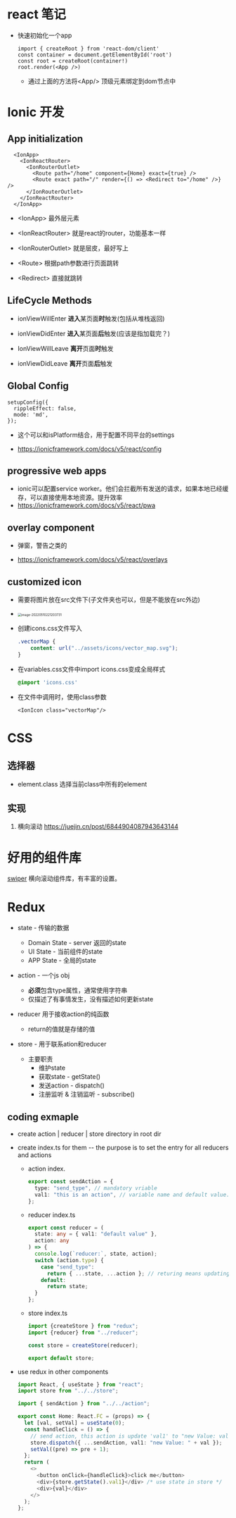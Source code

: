 # react 笔记

* 快速初始化一个app

  ```tsx
  import { createRoot } from 'react-dom/client'
  const container = document.getElementById('root')
  const root = createRoot(container!)
  root.render(<App />)
  ```

  * 通过上面的方法将\<App/> 顶级元素绑定到dom节点中





# Ionic 开发

## App initialization

```tsx
  <IonApp>
    <IonReactRouter>
      <IonRouterOutlet>
        <Route path="/home" component={Home} exact={true} />
        <Route exact path="/" render={() => <Redirect to="/home" />} />
      </IonRouterOutlet>
    </IonReactRouter>
  </IonApp>
```

* \<IonApp> 最外层元素

* \<IonReactRouter> 就是react的router，功能基本一样
* \<IonRouterOutlet> 就是层皮，最好写上
* \<Route> 根据path参数进行页面跳转
* \<Redirect> 直接就跳转

## LifeCycle Methods

* ionViewWillEnter **进入**某页面**时**触发(包括从堆栈返回)

* ionViewDidEnter **进入**某页面**后**触发(应该是指加载完？)
* IonViewWillLeave **离开**页面**时**触发

* ionViewDidLeave **离开**页面**后**触发

## Global Config

```tsx
setupConfig({
  rippleEffect: false,
  mode: 'md',
});
```

* 这个可以和isPlatform结合，用于配置不同平台的settings

* https://ionicframework.com/docs/v5/react/config

## progressive web apps

* ionic可以配置service worker。他们会拦截所有发送的请求，如果本地已经缓存，可以直接使用本地资源。提升效率
* https://ionicframework.com/docs/v5/react/pwa

## overlay component

* 弹窗，警告之类的

* https://ionicframework.com/docs/v5/react/overlays

## customized icon

* 需要将图片放在src文件下(子文件夹也可以，但是不能放在src外边)

* <img src="note/image-20220510221203731.png" alt="image-20220510221203731" style="zoom:50%;" />

* 创建icons.css文件写入

  ```css
  .vectorMap {
      content: url("../assets/icons/vector_map.svg");
  }
  ```

* 在variables.css文件中import icons.css变成全局样式

  ```css
  @import 'icons.css'
  ```

* 在文件中调用时，使用class参数

  ```tsx
  <IonIcon class="vectorMap"/>
  ```



# CSS

## 选择器

* element.class 选择当前class中所有的element

## 实现

1. 横向滚动 https://juejin.cn/post/6844904087943643144



# 好用的组件库

[swiper](https://swiperjs.com/demos) 横向滚动组件库，有丰富的设置。

# Redux

* state - 传输的数据
  * Domain State - server 返回的state
  * UI State - 当前组件的state
  * APP State - 全局的state

* action - 一个js obj
  * **必须**包含type属性，通常使用字符串
  * 仅描述了有事情发生，没有描述如何更新state
* reducer 用于接收action的纯函数
  * return的值就是存储的值
* store - 用于联系ation和reducer
  * 主要职责
    * 维护state
    * 获取state - getState()
    * 发送action - dispatch()
    * 注册监听 & 注销监听 - subscribe()

## coding exmaple

* create action | reducer | store directory in root dir

* create index.ts for them -- the purpose is to set the entry for all reducers and actions

  * action index.

    ```typescript
    export const sendAction = {
      type: "send_type", // mandatory vriable
      val1: "this is an action", // variable name and default value.
    };
    ```

  * reducer index.ts

    ```typescript
    export const reducer = (
      state: any = { val1: "default value" },
      action: any
    ) => {
      console.log(`reducer:`, state, action);
      switch (action.type) {
        case "send_type":
          return { ...state, ...action }; // returing means updating state to what returned
        default:
          return state;
      }
    };
    ```

  * store index.ts

    ```typescript
    import {createStore } from "redux";
    import {reducer} from "../reducer";
    
    const store = createStore(reducer);
    
    export default store;
    ```

* use redux in other components

  ```typescript
  import React, { useState } from "react";
  import store from "../../store";
  
  import { sendAction } from "../../action";
  
  export const Home: React.FC = (props) => {
    let [val, setVal] = useState(0);
    const handleClick = () => {
      // send action, this action is update 'val1' to "new Value: val"
      store.dispatch({ ...sendAction, val1: "new Value: " + val });
      setVal((pre) => pre + 1);
    };
    return (
      <>
        <button onClick={handleClick}>click me</button>
        <div>{store.getState().val1}</div> /* use state in store */
        <div>{val}</div>
      </>
    );
  };
  
  ```

  

